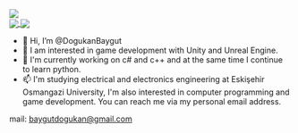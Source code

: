 <a href="https://github.com/DogukanBaygut">
  <img src="https://komarev.com/ghpvc/?username=DogukanBaygut&color=blueviolet" />
</a> <br>
<a href="https://github.com/DogukanBaygut">
  <img align="center" src="https://github-readme-stats.vercel.app/api/top-langs/?username=DogukanBaygut&theme=radical&card_width=495" />
</a>
<a href="https://github.com/DogukanBaygut/Space-Shooter-v1">
  <img align="center" src="https://github-readme-stats.vercel.app/api/pin/?username=DogukanBaygut&repo=Space-Shooter-v1&theme=radical" />
</a>

-  👋 Hi, I’m @DogukanBaygut
- 👀 I am interested in game development with Unity and Unreal Engine.
- 🌱 I'm currently working on c# and c++ and at the same time I continue to learn python.
- 📫 I'm studying electrical and electronics engineering at Eskişehir Osmangazi University, I'm also interested in computer programming and game development. You can reach me via my personal email address.

mail: baygutdogukan@gmail.com

<!---
DogukanBaygut/DogukanBaygut is a ✨ special ✨ repository because its `README.md` (this file) appears on your GitHub profile.
You can click the Preview link to take a look at your changes.
--->
